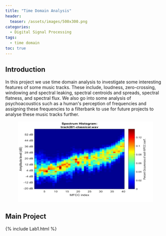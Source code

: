 ```yaml
---
title: "Time Domain Analysis"
header:
  teaser: /assets/images/500x300.png
categories:
  - Digital Signal Processing
tags:
  - time domain
toc: true
---
```


## Introduction
In this project we use time domain analysis to investigate some interesting features of some music tracks. These include, loudness, zero-crossing, windowing and spectral leaking, spectral centroids and spreads, spectral flatness, and spectral flux. We also go into some analysis of psychoacoustics such as a human's perception of frequencies and assigning these frequencies to a filterbank to use for future projects to analyse these music tracks further. 

<figure>
	<a href="/assets/images/500x300.png"><img src="/assets/images/500x300.png"></a>
</figure>

## Main Project
{% include Lab1.html %}

